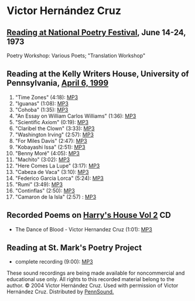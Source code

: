 Victor Hernández Cruz
=====================

[Reading at National Poetry Festival](http://writing.upenn.edu/pennsound/x/Nat-Poetry-Festival-73.php), June 14-24, 1973
------------------------------------------------------------------------------------------------------------------------

Poetry Workshop: Various Poets; "Translation Workshop"

Reading at the Kelly Writers House, University of Pennsylvania, [April 6, 1999](http://www.writing.upenn.edu/~wh/calendar/0499.html#6)
--------------------------------------------------------------------------------------------------------------------------------------

1.  "Time Zones" (4:18): [MP3](http://media.sas.upenn.edu/pennsound/authors/Cruz/KWH4-6-99/Cruz-Victor_Time-Zones_UPenn_4-6-99.mp3)
2.  "Iguanas" (1:08): [MP3](http://media.sas.upenn.edu/pennsound/authors/Cruz/KWH4-6-99/Cruz-Victor_Iguanas_UPenn_4-6-99.mp3)
3.  "Cohoba" (1:35): [MP3](http://media.sas.upenn.edu/pennsound/authors/Cruz/KWH4-6-99/Cruz-Victor_Cohoba_UPenn_4-6-99.mp3)
4.  "An Essay on William Carlos Williams" (1:36): [MP3](http://media.sas.upenn.edu/pennsound/authors/Cruz/KWH4-6-99/Cruz-Victor_An-essay-on-William-Carlos-Williams_UPenn_4-6-99.mp3)
5.  "Scientific Axiom" (0:19): [MP3](http://media.sas.upenn.edu/pennsound/authors/Cruz/KWH4-6-99/Cruz-Victor_Scientific-Axiom_UPenn_4-6-99.mp3)
6.  "Claribel the Clown" (3:33): [MP3](http://media.sas.upenn.edu/pennsound/authors/Cruz/KWH4-6-99/Cruz-Victor_Claribel-the-Clown_UPenn_4-6-99.mp3)
7.  "Washington Irving" (2:57): [MP3](http://media.sas.upenn.edu/pennsound/authors/Cruz/KWH4-6-99/Cruz-Victor_Washington-Irving_UPenn_4-6-99.mp3)
8.  "For Miles Davis" (2:47): [MP3](http://media.sas.upenn.edu/pennsound/authors/Cruz/KWH4-6-99/Cruz-Victor_for-Miles-Davis_UPenn_4-6-99.mp3)
9.  "Kobayashi Issa" (2:51): [MP3](http://media.sas.upenn.edu/pennsound/authors/Cruz/KWH4-6-99/Cruz-Victor_Kobayashi-Issa_UPenn_4-6-99.mp3)
10. "Benny Moré" (4:05): [MP3](http://media.sas.upenn.edu/pennsound/authors/Cruz/KWH4-6-99/Cruz-Victor_Benny-More_UPenn_4-6-99.mp3)
11. "Machito" (3:02): [MP3](http://media.sas.upenn.edu/pennsound/authors/Cruz/KWH4-6-99/Cruz-Victor_Machito_UPenn_4-6-99.mp3)
12. "Here Comes La Lupe" (3:17): [MP3](http://media.sas.upenn.edu/pennsound/authors/Cruz/KWH4-6-99/Cruz-Victor_Here-Comes-La-Lupe_UPenn_4-6-99.mp3)
13. "Cabeza de Vaca" (3:10): [MP3](http://media.sas.upenn.edu/pennsound/authors/Cruz/KWH4-6-99/Cruz-Victor_Cabeza-de-Vaca_UPenn_4-6-99.mp3)
14. "Federico Garcia Lorca" (5:24): [MP3](http://media.sas.upenn.edu/pennsound/authors/Cruz/KWH4-6-99/Cruz-Victor_Federico-Garcia-Lorca_UPenn_4-6-99.mp3)
15. "Rumi" (3:49): [MP3](http://media.sas.upenn.edu/pennsound/authors/Cruz/KWH4-6-99/Cruz-Victor_Rumi_UPenn_4-6-99.mp3)
16. "Continflas" (2:50): [MP3](http://media.sas.upenn.edu/pennsound/authors/Cruz/KWH4-6-99/Cruz-Victor_Continflas_UPenn_4-6-99.mp3)
17. "Camaron de la Isla" (2:57) : [MP3](http://media.sas.upenn.edu/pennsound/authors/Cruz/KWH4-6-99/Cruz-Victor_Camaron-de-la-Isla_UPenn_4-6-99.mp3)

Recorded Poems on [Harry's House Vol 2](Harrys-House-Vol-2.php) CD
------------------------------------------------------------------

-   The Dance of Blood - Victor Hernandez Cruz (1:01): [MP3](https://media.sas.upenn.edu/pennsound/authors/Cruz/Cruz-Victor-Hernandez_The-Dance-Of-Blood_Harrys-House-Vol-2.mp3)

Reading at St. Mark's Poetry Project
------------------------------------

-   complete recording (9:00): [MP3](http://media.sas.upenn.edu/pennsound/groups/Berkson-Tapes/Cruz-Victor-Hernandez_Complete-Recording_St-Marks-Poetry-Project_NY.mp3)

These sound recordings are being made available for noncommercial and educational use only. All rights to this recorded material belong to the author.
© 2004 Victor Hernández Cruz. Used with permission of Victor Hernández Cruz. Distributed by [PennSound.](http://writing.upenn.edu/pennsound/)
